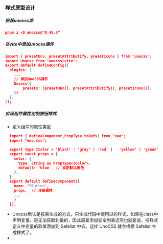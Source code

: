 ### 样式原型设计
##### 安装unocss库
``` json
pnpm i -D unocss@"0.45.6"
```
##### 在vite中添加unocss插件
``` json
import { presetUno, presetAttributify, presetIcons } from "unocss";
import Unocss from "unocss/vite";
export default defineConfig({
  plugins: [
    ...
    // 添加UnoCSS插件
    Unocss({
        presets: [presetUno(), presetAttributify(), presetIcons()],
    })
  ],
});
```
##### 实现组件属性定制按钮样式
* 定义组件的属性类型
``` json
  import { defineComponent,PropType,toRefs} from "vue";
  import "uno.css";

  export type IColor = 'black' | 'gray' | 'red' |   'yellow' | 'green'|'blue'|'indigo'|'purple'|'pink'
  export const props = {
    color: {
      type: String as PropType<IColor>,
      default: 'blue'  // 设定默认颜色
    },
  }
  export default defineComponent({
    name: "SButton",
    props,  // 注册属性
    ...
    }
  });
```
* Unocss默认是按需生成的方式，只生成代码中使用过的样式。如果在class中声明变量，是无法获取到值的，因此需要添加安全列表选项也就是说，把样式定义中变量的取值添加到 Safelist 中去。这样 UnoCSS 就会根据 Safelist 生成样式了。
* 
